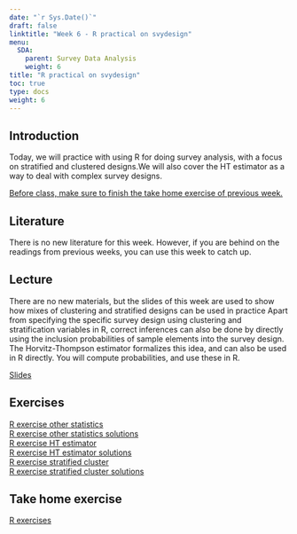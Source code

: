 ```yaml
---
date: "`r Sys.Date()`"
draft: false
linktitle: "Week 6 - R practical on svydesign"
menu:
  SDA:
    parent: Survey Data Analysis
    weight: 6
title: "R practical on svydesign"
toc: true
type: docs
weight: 6
---
```


## Introduction

Today, we will practice with using R for doing survey analysis, with a focus on stratified and clustered designs.We will also cover the HT estimator as a way to deal with complex survey designs.

<ins>Before class, make sure to finish the take home exercise of previous week.</ins>

## Literature

There is no new literature for this week. However, if you are behind on the readings from previous weeks, you can use this week to catch up.

## Lecture
There are no new materials, but the slides of this week are used to show how mixes of clustering and stratified designs can be used in practice Apart from specifying the specific survey design using clustering and stratification variables in R, correct inferences can also be done by directly using the inclusion probabilities of sample elements into the survey design. The Horvitz-Thompson estimator formalizes this idea, and can also be used in R directly. You will compute probabilities, and use these in R.

[Slides](/files/SDA/lecture_week_41_together.pdf)  

## Exercises

[R exercise other statistics](/files/SDA/class_exercise_week_41(1).pdf)  
[R exercise other statistics solutions](/files/SDA/class_exercise_week_41(1)_answers.Rmd)  
[R exercise HT estimator](/files/SDA/class_exercise_week_41(2).pdf)  
[R exercise HT estimator solutions](/files/SDA/class_exercise_week_41(2)_answers.Rmd)  
[R exercise stratified cluster](/files/SDA/class_exercise_week_41(3).pdf)  
[R exercise stratified cluster solutions](/files/SDA/class_exercise_week_41(3)_answers.Rmd)  

## Take home exercise
[R exercises](/files/SDA/take_home_exercise_week_41.pdf)  
